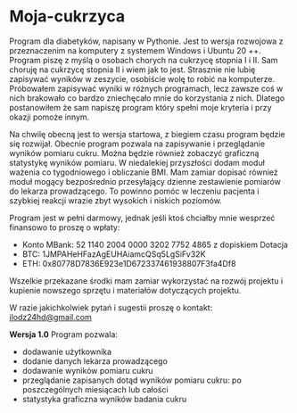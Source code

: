 # Moja-cukrzyca
Program dla diabetyków, napisany w Pythonie. Jest to wersja rozwojowa z przeznaczenim na komputery z systemem Windows i Ubuntu 20 ++.
Program piszę z myślą o osobach chorych na cukrzycę stopnia I i II. Sam choruję na cukrzycę stopnia II i wiem jak to jest. Strasznie nie lubię zapisywać wyników 
w zeszycie, osobiście wolę to robić na komputerze. Próbowałem zapisywać wyniki w różnych programach, lecz zawsze coś w nich brakowało co bardzo zniechęcało mnie
do korzystania z nich. Dlatego postanowiłem że sam napiszę program który spełni moje kryteria i przy okazji pomoże innym.

Na chwilę obecną jest to wersja startowa, z biegiem czasu program będzie się rozwijał. Obecnie program pozwala na zapisywanie i przeglądanie wyników pomiaru cukru.
Można będzie również zobaczyć graficzną statystykę wyników pomiaru. W niedalekiej przyszłości dodam moduł ważenia co tygodniowego i obliczanie BMI.
Mam zamiar dopisać również moduł mogący bezpośrednio przesyłający dzienne zestawienie pomiarów do lekarza prowadzącego. To powinno pomóc w leczeniu pacjenta
i szybkiej reakcji wrazie zbyt wysokich i niskich poziomów. 

Program jest w pełni darmowy, jednak jeśli ktoś chciałby mnie wesprzeć finansowo to proszę o wpłaty:

* Konto MBank: 52 1140 2004 0000 3202 7752 4865 z dopiskiem Dotacja
* BTC: 1JMPAHeHFazAgEUHAiamcQSq5LgSiFv32K
* ETH: 0x80778D7836E923e1D672337461938807F3fa4Df8

Wszelkie przekazane środki mam zamiar wykorzystać na rozwój projektu i kupienie nowszego sprzętu i materiałów dotyczących projektu.

W razie jakichkolwiek pytań i sugestii proszę o kontakt: ilodz24hd@gmail.com

**Wersja 1.0**
Program pozwala:
* dodawanie użytkownika
* dodanie danych lekarza prowadzącego
* dodawanie wyników pomiaru cukru
* przeglądanie zapisanych dotąd wyników pomiaru cukru: po poszczególnych miesiącach lub całości
* statystyka graficzna wyników badania cukru
